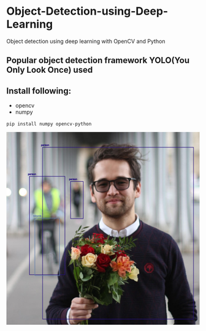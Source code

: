 # Object-Detection-using-Deep-Learning
Object detection using deep learning with OpenCV and Python

## Popular object detection framework YOLO(You Only Look Once) used
## Install following:
- opencv
- numpy

```
pip install numpy opencv-python
```


![Object_detection](object_detection.png)
